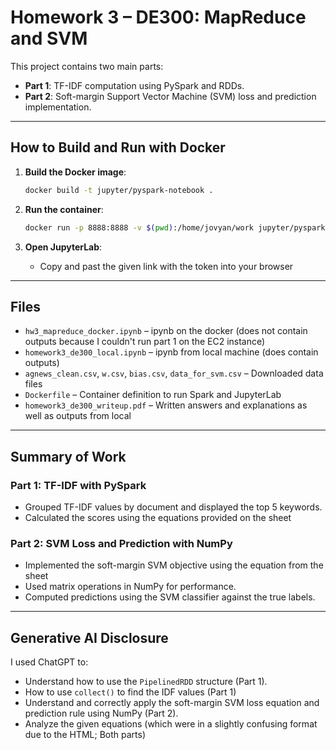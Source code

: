 # Homework 3 – DE300: MapReduce and SVM

This project contains two main parts:

- **Part 1**: TF-IDF computation using PySpark and RDDs.
- **Part 2**: Soft-margin Support Vector Machine (SVM) loss and prediction implementation.

---

## How to Build and Run with Docker

1. **Build the Docker image**:
   ```bash
   docker build -t jupyter/pyspark-notebook .
   ```

2. **Run the container**:
   ```bash
   docker run -p 8888:8888 -v $(pwd):/home/jovyan/work jupyter/pyspark-notebook
   ```

3. **Open JupyterLab**:
   - Copy and past the given link with the token into your browser

---

## Files

- `hw3_mapreduce_docker.ipynb` – ipynb on the docker (does not contain outputs because I couldn't run part 1 on the EC2 instance)
- `homework3_de300_local.ipynb` – ipynb from local machine (does contain outputs)
- `agnews_clean.csv`, `w.csv`, `bias.csv`, `data_for_svm.csv` – Downloaded data files
- `Dockerfile` – Container definition to run Spark and JupyterLab
- `homework3_de300_writeup.pdf` – Written answers and explanations as well as outputs from local

---

## Summary of Work

### Part 1: TF-IDF with PySpark

- Grouped TF-IDF values by document and displayed the top 5 keywords.
- Calculated the scores using the equations provided on the sheet

### Part 2: SVM Loss and Prediction with NumPy

- Implemented the soft-margin SVM objective using the equation from the sheet
- Used matrix operations in NumPy for performance.
- Computed predictions using the SVM classifier against the true labels.

---

## Generative AI Disclosure

I used ChatGPT to:

- Understand how to use the `PipelinedRDD` structure (Part 1).
- How to use `collect()` to find the IDF values (Part 1)
- Understand and correctly apply the soft-margin SVM loss equation and prediction rule using NumPy (Part 2).
- Analyze the given equations (which were in a slightly confusing format due to the HTML; Both parts)


